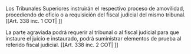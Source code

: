 Los Tribunales Superiores instruirán el respectivo proceso de amovilidad, procediendo de oficio o a requisición del fiscal judicial del mismo tribunal. [[Art. 338 inc. 1 COT| ]]

La parte agraviada podrá requerir al tribunal o al fiscal judicial para que instaure el juicio e instaurado, podrá suministrar elementos de prueba al referido fiscal judicial. [[Art. 338 inc. 2 COT| ]]
